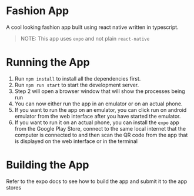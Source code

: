 # Fashion App

A cool looking fashion app built using react native written in typescript.

> NOTE: This app uses `expo` and not plain `react-native`

# Running the App

1. Run `npm install` to install all the dependencies first.
2. Run `npm run start` to start the development server.
3. Step 2 will open a browser window that will show the processes being run
4. You can now either run the app in an emulator or on an actual phone.
5. If you want to run the app on an emulator, you can click run on android emulator from the web interface after you have started the emulator.
6. If you want to run it on an actual phone, you can install the `expo` app from the Google Play Store, connect to the same local internet that the computer is connected to and then scan the QR code from the app that is displayed on the web interface or in the terminal

# Building the App

Refer to the expo docs to see how to build the app and submit it to the app stores
